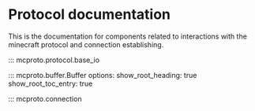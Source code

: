 # Protocol documentation

This is the documentation for components related to interactions with the minecraft protocol and connection establishing.

::: mcproto.protocol.base_io

::: mcproto.buffer.Buffer
    options:
        show_root_heading: true
        show_root_toc_entry: true

::: mcproto.connection
